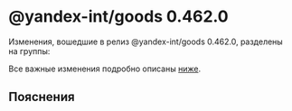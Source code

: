 # @yandex-int/goods 0.462.0

<!-- ЧЕЛОВЕЧЕСКОЕ ВСТУПЛЕНИЕ -->

Изменения, вошедшие в релиз @yandex-int/goods 0.462.0, разделены на группы:

Все важные изменения подробно описаны [ниже](#Пояснения).

## Пояснения


